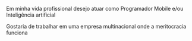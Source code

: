 <p> Em minha vida profissional desejo atuar como Programador Mobile e/ou Inteligência artificial </p>

<p> Gostaria de trabalhar em uma empresa multinacional onde a meritocracia funciona </p>

